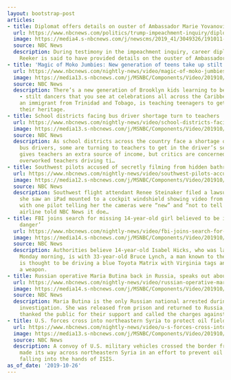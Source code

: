```yaml
---
layout: bootstrap-post
articles:
- title: Diplomat offers details on ouster of Ambassador Marie Yovanovitch
  url: https://www.nbcnews.com/politics/trump-impeachment-inquiry/diplomat-offers-details-ouster-ambassador-marie-yovanovich-n1072496
  image: https://media4.s-nbcnews.com/j/newscms/2019_41/3049326/191011-marie-yovanovitch-ac-712p_705810bdcc0fa8c626adecae8cbab2a1.nbcnews-fp-1200-630.jpg
  source: NBC News
  description: During testimony in the impeachment inquiry, career diplomat Phillip
    Reeker is said to have provided details on the ouster of Ambassador Marie Yovanovitch.
- title: 'Magic of Moko Jumbies: New generation of teens take up stilt dancing tradition'
  url: https://www.nbcnews.com/nightly-news/video/magic-of-moko-jumbies-new-generation-of-teens-take-up-stilt-dancing-tradition-72113733528
  image: https://media13.s-nbcnews.com/j/MSNBC/Components/Video/201910/nn_jdi_teens_stilt_dancing_191026_1920x1080.nbcnews-fp-1200-630.jpg
  source: NBC News
  description: There’s a new generation of Brooklyn kids learning to become Moko Jumbies
    - stilt dancers that you see at celebrations all across the Caribbean. Jason Edwards,
    an immigrant from Trinidad and Tobago, is teaching teenagers to get in touch with
    their heritage.
- title: School districts facing bus driver shortage turn to teachers
  url: https://www.nbcnews.com/nightly-news/video/school-districts-facing-bus-driver-shortage-turn-to-teachers-72112709839
  image: https://media13.s-nbcnews.com/j/MSNBC/Components/Video/201910/nn_rmo_teachers_driving_school_buses_191026_1920x1080.nbcnews-fp-1200-630.jpg
  source: NBC News
  description: As school districts across the country face a shortage of qualified
    bus drivers, some are turning to teachers to get in the driver’s seat. The job
    gives teachers an extra source of income, but critics are concerned about already
    overworked teachers driving ti…
- title: Southwest pilots accused of secretly filming from hidden bathroom camera
  url: https://www.nbcnews.com/nightly-news/video/southwest-pilots-accused-of-secretly-filming-from-hidden-bathroom-camera-72113221876
  image: https://media12.s-nbcnews.com/j/MSNBC/Components/Video/201910/nn_kpa_southwest_pilots_bathroom_cameras_191026_1572132020911.nbcnews-fp-1200-630.jpg
  source: NBC News
  description: Southwest flight attendant Renee Steinaker filed a lawsuit alleging
    she saw an iPad mounted to a cockpit windshield showing video from “the lavatory,”
    with one pilot telling her the cameras were “new” and “not to tell anyone.” The
    airline told NBC News it doe…
- title: FBI joins search for missing 14-year-old girl believed to be in ‘extreme
    danger’
  url: https://www.nbcnews.com/nightly-news/video/fbi-joins-search-for-missing-14-year-old-girl-believed-to-be-in-extreme-danger-72113221874
  image: https://media14.s-nbcnews.com/j/MSNBC/Components/Video/201910/nn_sha_14yo_amber_alert_191026_1920x1080.nbcnews-fp-1200-630.jpg
  source: NBC News
  description: Authorities believe 14-year-old Isabel Hicks, who was last seen on
    Monday morning, is with 33-year-old Bruce Lynch, a man known to the family. Lynch
    is thought to be driving a blue Toyota Matrix with Virginia tags and carrying
    a weapon.
- title: Russian operative Maria Butina back in Russia, speaks out about imprisonment
  url: https://www.nbcnews.com/nightly-news/video/russian-operative-maria-butina-back-in-russia-speaks-out-about-imprisonment-72114245719
  image: https://media14.s-nbcnews.com/j/MSNBC/Components/Video/201910/nn_spa_maria_butina_speaks_191026_1920x1080.nbcnews-fp-1200-630.jpg
  source: NBC News
  description: Maria Butina is the only Russian national arrested during the Mueller
    investigation. She was released from prison and returned to Russia, where she
    thanked the public for their support and called the charges against her “fabricated.”
- title: U.S. forces cross into northeastern Syria to protect oil fields
  url: https://www.nbcnews.com/nightly-news/video/u-s-forces-cross-into-northeastern-syria-to-protect-oil-fields-72114245663
  image: https://media13.s-nbcnews.com/j/MSNBC/Components/Video/201910/nn_cku_troops_deployed_in_syria_191026_1920x1080.nbcnews-fp-1200-630.jpg
  source: NBC News
  description: A convoy of U.S. military vehicles crossed the border from Iraq and
    made its way across northeastern Syria in an effort to prevent oil fields from
    falling into the hands of ISIS.
as_of_date: '2019-10-26'
---
```


